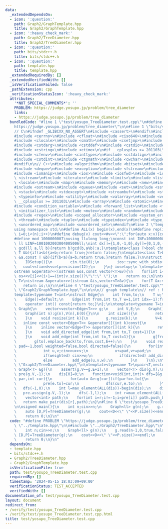 ```yaml
---
data:
  _extendedDependsOn:
  - icon: ':question:'
    path: Graph2/GraphTemplate.hpp
    title: Graph2/GraphTemplate.hpp
  - icon: ':heavy_check_mark:'
    path: Graph2/TreeDiameter.hpp
    title: Graph2/TreeDiameter.hpp
  - icon: ':question:'
    path: bits/stdc++.h
    title: bits/stdc++.h
  - icon: ':question:'
    path: template.hpp
    title: template.hpp
  _extendedRequiredBy: []
  _extendedVerifiedWith: []
  _isVerificationFailed: false
  _pathExtension: cpp
  _verificationStatusIcon: ':heavy_check_mark:'
  attributes:
    '*NOT_SPECIAL_COMMENTS*': ''
    PROBLEM: https://judge.yosupo.jp/problem/tree_diameter
    links:
    - https://judge.yosupo.jp/problem/tree_diameter
  bundledCode: "#line 1 \"test/yosupo_TreeDiameter.test.cpp\"\n#define PROBLEM \"\
    https://judge.yosupo.jp/problem/tree_diameter\"\n\n#line 1 \"bits/stdc++.h\"\n\
    // C\n#ifndef _GLIBCXX_NO_ASSERT\n#include <cassert>\n#endif\n#include <cctype>\n\
    #include <cerrno>\n#include <cfloat>\n#include <ciso646>\n#include <climits>\n\
    #include <clocale>\n#include <cmath>\n#include <csetjmp>\n#include <csignal>\n\
    #include <cstdarg>\n#include <cstddef>\n#include <cstdio>\n#include <cstdlib>\n\
    #include <cstring>\n#include <ctime>\n\n#if __cplusplus >= 201103L\n#include <ccomplex>\n\
    #include <cfenv>\n#include <cinttypes>\n#include <cstdalign>\n#include <cstdbool>\n\
    #include <cstdint>\n#include <ctgmath>\n#include <cwchar>\n#include <cwctype>\n\
    #endif\n\n// C++\n#include <algorithm>\n#include <bitset>\n#include <complex>\n\
    #include <deque>\n#include <exception>\n#include <fstream>\n#include <functional>\n\
    #include <iomanip>\n#include <ios>\n#include <iosfwd>\n#include <iostream>\n#include\
    \ <istream>\n#include <iterator>\n#include <limits>\n#include <list>\n#include\
    \ <locale>\n#include <map>\n#include <memory>\n#include <new>\n#include <numeric>\n\
    #include <ostream>\n#include <queue>\n#include <set>\n#include <sstream>\n#include\
    \ <stack>\n#include <stdexcept>\n#include <streambuf>\n#include <string>\n#include\
    \ <typeinfo>\n#include <utility>\n#include <valarray>\n#include <vector>\n\n#if\
    \ __cplusplus >= 201103L\n#include <array>\n#include <atomic>\n#include <chrono>\n\
    #include <condition_variable>\n#include <forward_list>\n#include <future>\n#include\
    \ <initializer_list>\n#include <mutex>\n#include <random>\n#include <ratio>\n\
    #include <regex>\n#include <scoped_allocator>\n#include <system_error>\n#include\
    \ <thread>\n#include <tuple>\n#include <typeindex>\n#include <type_traits>\n#include\
    \ <unordered_map>\n#include <unordered_set>\n#endif\n#line 2 \"template.hpp\"\n\
    using namespace std;\n#define ALL(x) begin(x),end(x)\n#define rep(i,n) for(int\
    \ i=0;i<(n);i++)\n#define debug(v) cout<<#v<<\":\";for(auto x:v){cout<<x<<' ';}cout<<endl;\n\
    #define mod 1000000007\nusing ll=long long;\nconst int INF=1000000000;\nconst\
    \ ll LINF=1001002003004005006ll;\nint dx[]={1,0,-1,0},dy[]={0,1,0,-1};\n// ll\
    \ gcd(ll a,ll b){return b?gcd(b,a%b):a;}\ntemplate<class T>bool chmax(T &a,const\
    \ T &b){if(a<b){a=b;return true;}return false;}\ntemplate<class T>bool chmin(T\
    \ &a,const T &b){if(b<a){a=b;return true;}return false;}\n\nstruct IOSetup{\n\
    \    IOSetup(){\n        cin.tie(0);\n        ios::sync_with_stdio(0);\n     \
    \   cout<<fixed<<setprecision(12);\n    }\n} iosetup;\n \ntemplate<typename T>\n\
    ostream &operator<<(ostream &os,const vector<T>&v){\n    for(int i=0;i<(int)v.size();i++)\
    \ os<<v[i]<<(i+1==(int)v.size()?\"\":\" \");\n    return os;\n}\ntemplate<typename\
    \ T>\nistream &operator>>(istream &is,vector<T>&v){\n    for(T &x:v)is>>x;\n \
    \   return is;\n}\n\n#line 4 \"test/yosupo_TreeDiameter.test.cpp\"\n\n#line 1\
    \ \"Graph2/GraphTemplate.hpp\"\n\n\n\n// graph template\n// ref : https://ei1333.github.io/library/graph/graph-template.hpp\n\
    template<typename T=int>\nstruct Edge{\n    int from,to;\n    T w;\n    int idx;\n\
    \    Edge()=default;\n    Edge(int from,int to,T w=1,int idx=-1):from(from),to(to),w(w),idx(idx){}\n\
    \    operator int() const{return to;}\n};\n\ntemplate<typename T=int>\nstruct\
    \ Graph{\n    vector<vector<Edge<T>>> g;\n    int V,E;\n    Graph()=default;\n\
    \    Graph(int n):g(n),V(n),E(0){}\n\n    int size(){\n        return (int)g.size();\n\
    \    }\n    void resize(int k){\n        g.resize(k);\n        V=k;\n    }\n \
    \   inline const vector<Edge<T>> &operator[](int k)const{\n        return (g.at(k));\n\
    \    }\n    inline vector<Edge<T>> &operator[](int k){\n        return (g.at(k));\n\
    \    }\n    void add_directed_edge(int from,int to,T cost=1){\n        g[from].emplace_back(from,to,cost,E++);\n\
    \    }\n    void add_edge(int from,int to,T cost=1){\n        g[from].emplace_back(from,to,cost,E);\n\
    \        g[to].emplace_back(to,from,cost,E++);\n    }\n    void read(int m,int\
    \ pad=-1,bool weighted=false,bool directed=false){\n        for(int i=0;i<m;i++){\n\
    \            int u,v;cin>>u>>v;\n            u+=pad,v+=pad;\n            T w=T(1);\n\
    \            if(weighted) cin>>w;\n            if(directed) add_directed_edge(u,v,w);\n\
    \            else         add_edge(u,v,w);\n        }\n    }\n};\n\n\n#line 2\
    \ \"Graph2/TreeDiameter.hpp\"\n\ntemplate<typename T>\npair<T,vector<int>> TreeDiameter(const\
    \ Graph<T> &g){\n    assert(g.V==g.E+1);\n    vector<T> dis(g.V);\n    vector<int>\
    \ pre(g.V,-1);\n    dis[0]=0;\n    function<void(int,int)> dfs=[&g,&dfs,&dis,&pre](int\
    \ par,int cur){\n        for(auto &e:g[cur])if(par!=e.to){\n            dis[e.to]=dis[cur]+e.w;\n\
    \            pre[e.to]=cur;\n            dfs(cur,e.to);\n        }\n    };\n \
    \   dfs(-1,0);\n    int l=max_element(ALL(dis))-begin(dis);\n    dis[l]=0;\n \
    \   pre.assign(g.V,-1);\n    dfs(-1,l);\n    int r=max_element(ALL(dis))-begin(dis);\n\
    \    vector<int> path;\n    for(int i=r;i!=-1;i=pre[i]) path.push_back(i);\n \
    \   return make_pair(dis[r],path);\n}\n#line 6 \"test/yosupo_TreeDiameter.test.cpp\"\
    \n\nsigned main(){\n    int n;cin>>n;\n    Graph<ll> g(n);\n    g.read(n-1,0,true,false);\n\
    \    auto [D,P]=TreeDiameter(g);\n    cout<<D<<\" \"<<P.size()<<endl;\n    cout<<P<<endl;\n\
    \    return 0;\n}\n"
  code: "#define PROBLEM \"https://judge.yosupo.jp/problem/tree_diameter\"\n\n#include\
    \ \"../template.hpp\"\n\n#include \"../Graph2/TreeDiameter.hpp\"\n\nsigned main(){\n\
    \    int n;cin>>n;\n    Graph<ll> g(n);\n    g.read(n-1,0,true,false);\n    auto\
    \ [D,P]=TreeDiameter(g);\n    cout<<D<<\" \"<<P.size()<<endl;\n    cout<<P<<endl;\n\
    \    return 0;\n}\n"
  dependsOn:
  - template.hpp
  - bits/stdc++.h
  - Graph2/TreeDiameter.hpp
  - Graph2/GraphTemplate.hpp
  isVerificationFile: true
  path: test/yosupo_TreeDiameter.test.cpp
  requiredBy: []
  timestamp: '2024-05-15 18:03:09+09:00'
  verificationStatus: TEST_ACCEPTED
  verifiedWith: []
documentation_of: test/yosupo_TreeDiameter.test.cpp
layout: document
redirect_from:
- /verify/test/yosupo_TreeDiameter.test.cpp
- /verify/test/yosupo_TreeDiameter.test.cpp.html
title: test/yosupo_TreeDiameter.test.cpp
---
```

